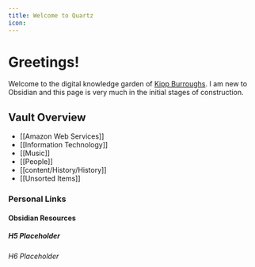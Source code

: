 ```yaml
---
title: Welcome to Quartz
icon:
---
```

# Greetings!
Welcome to the digital knowledge garden of [Kipp Burroughs](https://KippBurroughs.com). I am new to Obsidian and this page is very much in the initial stages of construction.


## Vault Overview
- [[Amazon Web Services]] 
- [[Information Technology]]
- [[Music]]
- [[People]]
- [[content/History/History]]
- [[Unsorted Items]]


### Personal Links


#### Obsidian Resources


##### H5 Placeholder


###### H6 Placeholder
